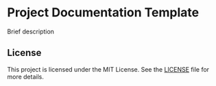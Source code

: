 # Project Documentation Template

Brief description

## License

This project is licensed under the MIT License. See the [LICENSE](LICENSE) file for more details.
